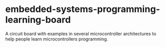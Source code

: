 # embedded-systems-programming-learning-board
A circuit board with examples in several microcontroller architectures to help people learn microcontrollers programming.

